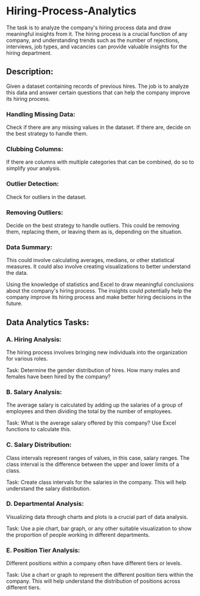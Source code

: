 # Hiring-Process-Analytics
The task is to analyze the company's hiring process data and draw meaningful insights from it. The hiring process is a crucial function of any company, and understanding trends such as the number of rejections, interviews, job types, and vacancies can provide valuable insights for the hiring department.


## Description:

 Given a dataset containing records of previous hires. The job is to analyze this data and answer certain questions that can help the company improve its hiring process.


### Handling Missing Data: 

Check if there are any missing values in the dataset. If there are, decide on the best strategy to handle them.


### Clubbing Columns: 

If there are columns with multiple categories that can be combined, do so to simplify your analysis.


### Outlier Detection: 

Check for outliers in the dataset.


### Removing Outliers: 

Decide on the best strategy to handle outliers. This could be removing them, replacing them, or leaving them as is, depending on the situation.


### Data Summary: 

This could involve calculating averages, medians, or other statistical measures. It could also involve creating visualizations to better understand the data.


Using the knowledge of statistics and Excel to draw meaningful conclusions about the company's hiring process. The insights could potentially help the company improve its hiring process and make better hiring decisions in the future.


## Data Analytics Tasks:



### A. Hiring Analysis: 

The hiring process involves bringing new individuals into the organization for various roles.

Task: Determine the gender distribution of hires. How many males and females have been hired by the company?

### B. Salary Analysis: 

The average salary is calculated by adding up the salaries of a group of employees and then dividing the total by the number of employees.

Task: What is the average salary offered by this company? Use Excel functions to calculate this.

### C. Salary Distribution: 

Class intervals represent ranges of values, in this case, salary ranges. The class interval is the difference between the upper and lower limits of a class.

Task: Create class intervals for the salaries in the company. This will help understand the salary distribution.

### D. Departmental Analysis: 

Visualizing data through charts and plots is a crucial part of data analysis.

Task: Use a pie chart, bar graph, or any other suitable visualization to show the proportion of people working in different departments.

### E. Position Tier Analysis: 

Different positions within a company often have different tiers or levels.

 Task: Use a chart or graph to represent the different position tiers within the company. This will help understand the distribution of positions across different tiers.
